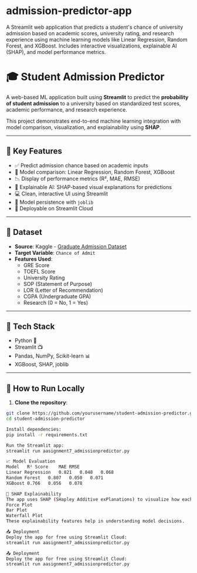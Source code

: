 # admission-predictor-app
A Streamlit web application that predicts a student's chance of university admission based on academic scores, university rating, and research experience using machine learning models like Linear Regression, Random Forest, and XGBoost. Includes interactive visualizations, explainable AI (SHAP), and model performance metrics.

# 🎓 Student Admission Predictor

A web-based ML application built using **Streamlit** to predict the **probability of student admission** to a university based on standardized test scores, academic performance, and research experience.

This project demonstrates end-to-end machine learning integration with model comparison, visualization, and explainability using **SHAP**.

---

## 📌 Key Features

- ✅ Predict admission chance based on academic inputs
- 🔄 Model comparison: Linear Regression, Random Forest, XGBoost
- 📉 Display of performance metrics (R², MAE, RMSE)
- 🧠 Explainable AI: SHAP-based visual explanations for predictions
- 💻 Clean, interactive UI using Streamlit
- 💾 Model persistence with `joblib`
- 🚀 Deployable on Streamlit Cloud

---

## 📂 Dataset

- **Source**: Kaggle - [Graduate Admission Dataset](https://www.kaggle.com/mohansacharya/graduate-admissions)
- **Target Variable**: `Chance of Admit`
- **Features Used**:
  - GRE Score
  - TOEFL Score
  - University Rating
  - SOP (Statement of Purpose)
  - LOR (Letter of Recommendation)
  - CGPA (Undergraduate GPA)
  - Research (0 = No, 1 = Yes)

---

## 🔧 Tech Stack

- Python 🐍
- Streamlit 📺
- Pandas, NumPy, Scikit-learn 📊
- XGBoost, SHAP, joblib

---

## 🚀 How to Run Locally

1. **Clone the repository**:

```bash
git clone https://github.com/yourusername/student-admission-predictor.git
cd student-admission-predictor

Install dependencies:
pip install -r requirements.txt

Run the Streamlit app:
streamlit run aasignment7_admissionpredictor.py

📈 Model Evaluation
Model	R² Score	MAE	RMSE
Linear Regression	0.821	0.048	0.068
Random Forest	0.807	0.050	0.071
XGBoost	0.766	0.056	0.078

🧠 SHAP Explainability
The app uses SHAP (SHapley Additive exPlanations) to visualize how each input feature affects the prediction.
Force Plot
Bar Plot
Waterfall Plot
These explainability features help in understanding model decisions.

📤 Deployment
Deploy the app for free using Streamlit Cloud:
streamlit run aasignment7_admissionpredictor.py

📤 Deployment
Deploy the app for free using Streamlit Cloud:
streamlit run aasignment7_admissionpredictor.py
